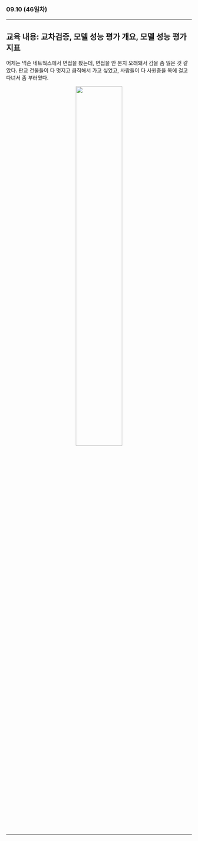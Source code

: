 ###  09.10 (46일차)
---
교육 내용: 교차검증, 모델 성능 평가 개요, 모델 성능 평가 지표
---
어제는 넥슨 네트웍스에서 면접을 봤는데, 면접을 안 본지 오래돼서 감을 좀 잃은 것 같았다. 판교 건물들이 다 멋지고 큼직해서 가고 싶었고, 사람들이 다 사원증을 목에 걸고 다녀서 좀 부러웠다. 
<p align="center">
<img src="https://github.com/user-attachments/assets/70a2e203-15fd-4675-b123-ed90e804dd4e" width="50%" /> </p><br>
<br><br>


***
